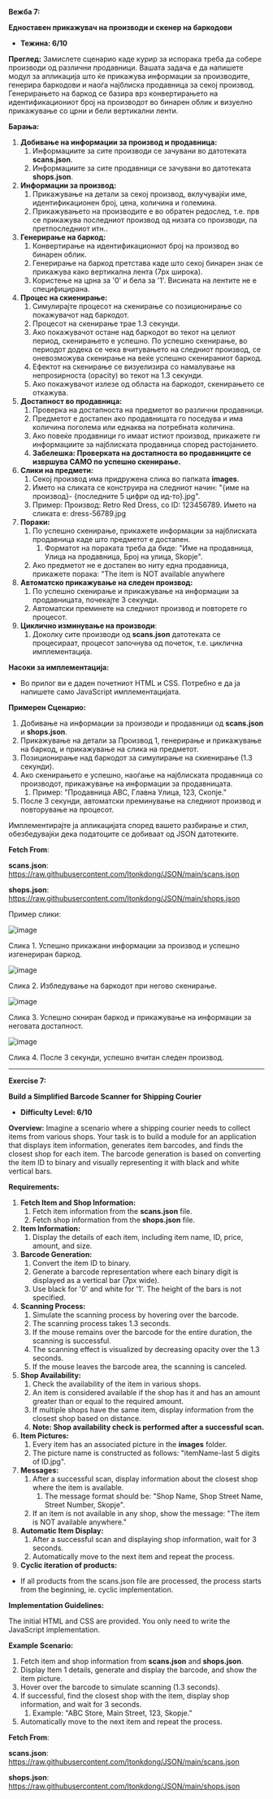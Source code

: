 ﻿**Вежба 7:**

**Eдноставен прикажувач на производи и скeнeр нa баркодoви**

- **Тежина: 6/10** 

**Преглед:** Замислете сценарио каде курир за испорака треба да собере производи од различни продавници. Вашата задача е да напишете модул за апликација што ќе прикажува информации за производите, генерира баркодови и наоѓа најблиска продавница за секој производ. Генерирањето на баркод се базира врз конвертирањето на идентификациониот број на производот во бинарен облик и визуелно прикажување со црни и бели вертикални ленти.

**Барања:**

1. **Добивање на информации за производ и продавница:**
   1. Информациите за сите производи се зачувани во датотеката **scans.json**.
   1. Информациите за сите продавници се зачувани во датотеката **shops.json**.
1. **Информации за производ:**
   1. Прикажување на детали за секој производ, вклучувајќи име, идентификационен број, цена, количина и големина.
   1. Прикажувањето на производите е во обратен редослед, т.е. прв се прикажува последниот производ од низата со производи, па претпоследниот итн..
1. **Генерирање на баркод:**
   1. Конвертирање на идентификациониот број на производ во бинарен облик.
   1. Генерирање на баркод претстава каде што секој бинарен знак се прикажува како вертикална лента (7px широка).
   1. Користење на црна за '0' и бела за '1'. Висината на лентите не е специфицирана.
1. **Процес на скиенирање:**
   1. Симулирајте процесот на скенирање со позиционирање со покажувачот над баркодот.
   1. Процесот на скенирање трае 1.3 секунди.
   1. Ако покажувачот остане над баркодот во текот на целиот период, скенирањето е успешно. По успешно скенирање, во периодот додека се чека вчитувањето на следниот производ, се оневозможува скенирање на веќе успешно скенираниот баркод.
   1. Ефектот на скенирање се визуелизира со намалување на непроѕирноста (opacity) во текот на 1.3 секунди.
   1. Ако покажувачот излезе од областа на баркодот, скенирањето се откажува.
1. **Достапност во продавница:**
   1. Проверка на достапноста на предметот во различни продавници.
   1. Предметот е достапен ако продавницата го поседува и има количина поголема или еднаква на потребната количина.
   1. Ако повеќе продавници го имаат истиот производ, прикажете ги информациите за најблиската продавница според растојанието.
   1. **Забелешка: Проверката на достапноста во продавниците се извршува САМО по успешно скенирање.**
1. **Слики на предмети:**
   1. Секој производ има придружена слика во папката **images**.
   1. Името на сликата се конструира на следниот начин: 
      "{име на производ}- {последните 5 цифри од ид-то}.jpg".
   1. Пример: 
      Производ: Retro Red Dress, со ID: 123456789. 
      Името на сликата е: dress-56789.jpg
1. **Пораки:**
   1. По успешно скенирање, прикажете информации за најблиската продавница каде што предметот е достапен.
      1. Форматот на пораката треба да биде: "Име на продавница, Улица на продавница, Број на улица, Skopje".
   1. Ако предметот не е достапен во ниту една продавница, прикажете порака: "The item is NOT available anywhere
1. **Автоматско прикажување на следен производ:**
   1. По успешно скенирање и прикажување на информации за продавницата, почекајте 3 секунди.
   1. Автоматски преминете на следниот производ и повторете го процесот.
1. **Циклично изминување на производи**:
   1. Доколку сите производи од **scans.json** датотеката се процесираат, процесот започнува од почеток, т.е. циклична имплементација.

**Насоки за имплементација:**

- Во прилог ви е даден почетниот HTML и CSS. Потребно е да ја напишете само JavaScript имплементацијата.

**Примерен Сценарио:**

1. Добивање на информации за производи и продавници од **scans.json** и **shops.json**.
1. Прикажување на детали за Производ 1, генерирање и прикажување на баркод, и прикажување на слика на предметот.
1. Позиционирање над баркодот за симулирање на скиенирање (1.3 секунди).
1. Ако скенирањето е успешно, наоѓање на најблиската продавница со производот, прикажување на информации за продавницата.
   1. Пример: "Продавница ABC, Главна Улица, 123, Скопје."
1. После 3 секунди, автоматски преминување на следниот производ и повторување на процесот.

Имплементирајте ја апликацијата според вашето разбирање и стил, обезбедувајќи дека податоците се добиваат од JSON датотеките.

**Fetch From**:

**scans.json**: https://raw.githubusercontent.com/Itonkdong/JSON/main/scans.json

**shops.json**: https://raw.githubusercontent.com/Itonkdong/JSON/main/shops.json

Пример слики:

![image](Content/readme-images/Aspose.Words.47e89dcc-7359-43b0-b0db-d1921db7163a.001.png)

Слика 1. Успешно прикажани информации за производ и успешно изгенериран баркод.

![image](Content/readme-images/Aspose.Words.47e89dcc-7359-43b0-b0db-d1921db7163a.002.png)

Слика 2. Избледување на баркодот при негово скенирање.

![image](Content/readme-images/Aspose.Words.47e89dcc-7359-43b0-b0db-d1921db7163a.003.png)

Слика 3. Успешно скниран баркод и прикажување на информации за неговата достапност.

![image](Content/readme-images/Aspose.Words.47e89dcc-7359-43b0-b0db-d1921db7163a.004.png)

Слика 4. После 3 секунди, успешно вчитан следен производ.

<hr>


**Exercise 7:**  

**Build a Simplified Barcode Scanner for Shipping Courier**

- **Difficulty Level: 6/10**

**Overview:** Imagine a scenario where a shipping courier needs to collect items from various shops. Your task is to build a module for an application that displays item information, generates item barcodes, and finds the closest shop for each item. The barcode generation is based on converting the item ID to binary and visually representing it with black and white vertical bars.

**Requirements:**

1. **Fetch Item and Shop Information:**
   1. Fetch item information from the **scans.json** file.
   1. Fetch shop information from the **shops.json** file.
1. **Item Information:**
   1. Display the details of each item, including item name, ID, price, amount, and size.
1. **Barcode Generation:**
   1. Convert the item ID to binary.
   1. Generate a barcode representation where each binary digit is displayed as a vertical bar (7px wide).
   1. Use black for '0' and white for '1'. The height of the bars is not specified.
1. **Scanning Process:**
   1. Simulate the scanning process by hovering over the barcode.
   1. The scanning process takes 1.3 seconds.
   1. If the mouse remains over the barcode for the entire duration, the scanning is successful.
   1. The scanning effect is visualized by decreasing opacity over the 1.3 seconds.
   1. If the mouse leaves the barcode area, the scanning is canceled.
1. **Shop Availability:**
   1. Check the availability of the item in various shops.
   1. An item is considered available if the shop has it and has an amount greater than or equal to the required amount.
   1. If multiple shops have the same item, display information from the closest shop based on distance.
   1. **Note: Shop availability check is performed after a successful scan.**
1. **Item Pictures:**
   1. Every item has an associated picture in the **images** folder.
   1. The picture name is constructed as follows: "itemName-last 5 digits of ID.jpg".
1. **Messages:**
   1. After a successful scan, display information about the closest shop where the item is available.
      1. The message format should be: "Shop Name, Shop Street Name, Street Number, Skopje".
   1. If an item is not available in any shop, show the message: "The item is NOT available anywhere."
1. **Automatic Item Display:**
   1. After a successful scan and displaying shop information, wait for 3 seconds.
   1. Automatically move to the next item and repeat the process.
1. **Cyclic iteration of products:**
- If all products from the scans.json file are processed, the process starts from the beginning, ie. cyclic implementation.

**Implementation Guidelines:**

The initial HTML and CSS are provided. You only need to write the JavaScript implementation.

**Example Scenario:**

1. Fetch item and shop information from **scans.json** and **shops.json**.
1. Display Item 1 details, generate and display the barcode, and show the item picture.
1. Hover over the barcode to simulate scanning (1.3 seconds).
1. If successful, find the closest shop with the item, display shop information, and wait for 3 seconds.
   1. Example: "ABC Store, Main Street, 123, Skopje."
1. Automatically move to the next item and repeat the process.

**Fetch From**:

**scans.json**: https://raw.githubusercontent.com/Itonkdong/JSON/main/scans.json

**shops.json**: https://raw.githubusercontent.com/Itonkdong/JSON/main/shops.json



